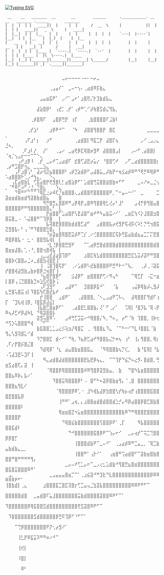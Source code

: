 [![Typing SVG](https://readme-typing-svg.demolab.com?font=Fira+Code&pause=1000&color=10B300&center=true&width=435&lines=Hello+There)](https://git.io/typing-svg)



```
 __    __   _______  __       __        ______      .___________. __    __   _______ .______       _______ 
|  |  |  | |   ____||  |     |  |      /  __  \     |           ||  |  |  | |   ____||   _  \     |   ____|
|  |__|  | |  |__   |  |     |  |     |  |  |  |    `---|  |----`|  |__|  | |  |__   |  |_)  |    |  |__   
|   __   | |   __|  |  |     |  |     |  |  |  |        |  |     |   __   | |   __|  |      /     |   __|  
|  |  |  | |  |____ |  `----.|  `----.|  `--'  |        |  |     |  |  |  | |  |____ |  |\  \----.|  |____ 
|__|  |__| |_______||_______||_______| \______/         |__|     |__|  |__| |_______|| _| `._____||_______|
                                                                                                           
```
⠀⠀⠀⠀⠀⠀⠀⠀⠀⠀⠀⠀⠀⠀⠀⠀⠀⠀⣀⡤⠤⠤⠤⠤⠠⠤⠄⠤⡤⣀⠀⠀⠀⠀⠀⠀⠀⠀⠀⠀⠀⠀⠀⠀⠀⠀⠀⠀⠀⠀⠀⠀⠀⠀⠀⠀⠀⠀⠀⠀⠀⠀⠀⠀⠀⠀⠀
⠀⠀⠀⠀⠀⠀⠀⠀⠀⠀⠀⠀⠀⠀⢀⣠⣤⠎⠁⠀⣀⠤⠒⢢⠄⢀⣴⣾⠿⡯⣷⣄⠀⠀⠀⠀⠀⠀⠀⠀⠀⠀⠀⠀⠀⠀⠀⠀⠀⠀⠀⠀⠀⠀⠀⠀⠀⠀⠀⠀⠀⠀⠀⠀⠀⠀⠀
⠀⠀⠀⠀⠀⠀⠀⠀⠀⠀⠀⣠⣤⣶⣯⠟⠁⠀⡠⠊⠁⣠⠖⠁⣰⣿⢟⡌⡗⣹⣷⣾⣧⣄⠀⠀⠀⠀⠀⠀⠀⠀⠀⠀⠀⠀⠀⠀⠀⠀⠀⠀⠀⠀⠀⠀⠀⠀⠀⠀⠀⠀⠀⠀⠀⠀⠀
⠀⠀⠀⠀⠀⠀⠀⠀⠀⠀⣼⣵⣿⡿⠃⠀⢠⣞⡁⢀⡞⠁⢠⡾⠛⢁⠊⡼⢷⣿⣫⣾⣌⢻⣧⡀⠀⠀⠀⠀⠀⠀⠀⠀⠀⠀⠀⠀⠀⠀⠀⠀⠀⠀⠀⠀⠀⠀⠀⠀⠀⠀⠀⠀⠀⠀⠀
⠀⠀⠀⠀⠀⠀⠀⠀⢀⡾⣿⢿⠏⠀⠀⣠⣿⡿⢛⡟⠀⢰⡏⠀⠀⠀⢀⣷⣿⣿⣿⣿⠏⣨⣷⠇⠀⠀⠀⠀⠀⠀⠀⠀⠀⠀⠀⠀⠀⠀⠀⠀⠀⠀⠀⠀⠀⠀⠀⠀⠀⠀⠀⠀⠀⠀⠀
⠀⠀⠀⠀⠀⠀⠀⢀⡞⣱⠃⠀⠀⠀⣰⡿⠟⠚⠉⠀⠀⠈⠳⠀⠀⣼⣿⣿⢻⣿⣿⡟⠀⣿⣏⠀⠀⠀⠀⠀⠀⠀⠀⠀⠀⣀⣀⣀⣀⡀⠀⠀⠀⠀⠀⠀⠀⠀⠀⠀⠀⠀⠀⠀⠀⠀⠀
⠀⠀⠀⠀⠀⠀⢠⠏⣰⠃⡆⠀⠀⡰⠋⠀⠀⠀⠀⠀⠀⠀⢀⣴⣾⣿⡇⠻⣯⣉⡟⠀⣼⣿⡏⢦⠀⠀⠀⠀⠀⠀⠀⡠⠊⢀⣠⡠⣄⣘⠦⡀⠀⠀⠀⠀⠀⠀⠀⠀⠀⠀⠀⠀⠀⠀⠀
⠀⠀⠀⠀⠀⢀⠏⣰⠇⡜⠀⠀⡜⠁⠀⠀⢀⣠⠔⠀⣀⣴⢟⡿⣏⢿⣿⡶⣻⠟⠀⣼⣿⣿⣿⣠⡇⠀⠀⠀⡠⠔⠋⢀⣴⣿⣿⡇⠀⠈⢶⡈⢢⣠⡖⠒⠒⠉⠉⠑⢄⠀⠀⠀⠀⠀⠀
⠀⠀⠀⠀⢠⠞⣰⡿⠸⠀⢀⡞⠀⣀⡤⠞⢉⣠⣴⣾⠏⠀⣞⣿⢋⣼⣟⡴⣥⡔⠀⠘⣿⣿⢋⠞⠀⠀⡠⠋⣀⣴⣾⣿⣿⣿⣿⣿⡆⢀⡴⠛⣩⣿⡟⢲⣄⠀⣀⣀⣀⣱⣄⠀⠀⠀⠀
⠀⠀⠀⢠⠏⣰⣿⢡⠃⠀⣼⡴⢺⣝⣦⣿⣿⣿⡿⠃⢠⡾⣙⣵⣾⡿⠋⣠⣼⣿⣥⣀⡼⣷⡟⠒⢶⣪⣴⡾⠿⠛⠙⢟⡛⠿⢿⡿⠛⠡⣴⣿⣿⣿⠗⢁⡠⠚⢳⣄⡀⠀⠀⠑⢄⠀⠀
⠀⠀⢠⣏⣴⣿⣷⣇⠀⢋⣯⣴⣿⡟⢟⣻⣿⢇⡃⣴⣿⣵⡿⠋⠁⣡⣾⣿⢛⣭⣿⣿⣾⣿⣷⠶⠋⠋⠀⠀⠀⠀⣀⠤⠜⠶⣀⣈⢢⡀⠈⠛⠿⣋⠴⠋⡐⣘⣀⣙⣿⣆⠀⠀⠀⠱⣄
⠀⠀⠀⠙⠿⠛⠋⠉⠉⠉⠘⢿⣏⣐⡴⠾⢏⡘⣶⣿⣿⣿⢄⣠⣾⣿⣿⢟⣿⣿⣿⣿⣿⠟⡀⠉⠒⣤⠤⠒⠊⠁⠀⣀⠀⠀⠀⠀⣉⣽⣶⣶⣾⣷⣶⣾⢻⣽⣿⣷⣾⣿⣦⠀⠀⠀⣿
⠀⠀⠀⠀⠀⠀⠀⠀⠀⠀⠀⠀⠻⡛⣿⣛⣄⣿⣿⠿⠛⣠⡿⢿⡟⣠⣿⠿⢻⣿⣿⢿⣃⢜⡤⠃⣸⠃⠀⠀⠀⣠⢼⡛⡿⢻⣿⣤⣿⣿⣿⣿⣿⣿⠟⠛⢻⣿⣿⣿⣿⣿⣿⣄⠃⠀⣇
⠀⠀⠀⠀⠀⠀⠀⠀⠀⠀⠀⠀⠀⡟⣶⣿⣿⠋⣡⣴⣿⡟⢣⣟⣼⣿⠋⣶⠞⠛⠳⣤⣷⣭⠔⠊⠁⠀⣀⣶⣏⢳⠪⡕⣸⣿⣿⣲⣿⣿⣭⣿⣀⠠⠀⠡⣬⣿⣿⠛⠉⢹⡿⣿⠀⠀⡇
⠀⠀⠀⠀⠀⠀⠀⠀⠀⠀⠀⠀⠀⣧⢽⣿⣟⣿⣿⣿⣷⣾⣾⣿⣋⣼⠋⠀⠀⣠⣾⣿⣿⣧⡴⢞⣻⡟⢯⢼⡯⢎⠵⡃⡙⢛⢲⣿⣯⣝⣻⣿⣧⠄⠃⢠⠈⠛⠹⣿⣿⣿⣓⣿⡄⠀⡇
⠀⠀⠀⠀⠀⠀⠀⠀⠀⠀⠀⠀⠀⠘⡶⣽⣶⣿⢿⣿⣟⣭⡾⠟⢉⡎⢀⠔⢊⣿⣿⣿⣿⣿⣏⢯⡷⢛⣯⣴⣷⣾⣦⣤⣉⡉⡍⣟⣿⠿⣿⡿⣿⣧⠐⠀⣂⠐⠀⣿⣿⣻⣧⢾⡇⠀⡇
⠀⠀⠀⠀⠀⠀⠀⠀⠀⠀⠀⠀⠀⠐⣇⢘⡿⣿⣿⣛⣻⠟⠀⠀⠀⠉⢁⣴⡿⣛⣿⣾⣿⣿⣿⣾⣿⣿⣿⣿⣿⣿⣿⣿⣿⣿⣿⣾⣿⣿⣶⣶⣼⣿⡄⢁⠠⠘⡀⣿⣿⢲⣿⢾⣧⠀⡇
⠀⠀⠀⠀⠀⠀⠀⠀⠀⠀⠀⢠⣀⣠⣞⣼⣴⣿⢹⡿⠋⠀⠀⠀⠀⣰⣿⣏⢷⣣⣾⣿⣿⣿⣿⣿⣿⣿⣿⣛⣏⣣⣭⡼⣽⠟⠛⣻⣿⣿⣿⡷⢎⣿⣿⡤⣈⠴⣀⣾⣿⣳⢼⣿⣟⢸⠁
⠀⠀⠀⠀⠀⠀⠀⠀⠀⠀⠀⢸⠀⢨⣿⢹⣿⢯⡟⠁⠀⢀⠔⣡⣾⡿⠣⣞⣷⣿⣿⣿⡿⠟⣛⠛⠗⠒⠉⢧⡀⠀⠀⢀⡼⢀⠨⣽⣯⡞⣿⣿⢾⣼⣻⣷⣠⣷⡶⣿⡿⣘⢶⣿⡏⢸⠀
⠀⠀⠀⠀⠀⠀⠀⠀⠀⠀⠀⠘⣦⣿⡟⣿⡿⠋⠀⠀⠀⣪⣼⡿⠋⠀⣶⣿⣿⣿⡟⢋⠔⠻⢤⠓⠀⠀⠀⠀⠉⢿⣋⡏⠀⠠⣍⠒⣶⡇⣿⡿⢠⢨⣙⣿⣿⣷⣙⠶⣱⣫⢞⣿⡷⢨⠀
⠀⠀⠀⠀⠀⠀⠀⠀⠀⠀⠀⢠⠏⣹⣻⠋⠀⠀⠀⣠⣼⠟⠉⠀⠀⣹⣿⣿⡿⣯⠚⠁⠀⠀⠈⣧⠀⠀⠀⠀⢠⣬⡿⢿⣷⡼⢄⣻⡼⣆⣛⣿⢥⣿⣭⢰⡇⠹⣿⣯⢳⢏⣿⣞⣧⠞⠀
⠀⠀⠀⠀⠀⠀⠀⠀⠀⠀⠀⡞⢸⣿⣿⠀⠀⣠⣾⠟⠁⠀⠀⢀⣼⣿⣿⣿⡀⠈⠢⣀⣠⣴⠟⢉⠧⢄⠀⠀⣼⢿⣿⣿⡏⢻⣾⠏⢰⡏⠀⠈⣹⢧⢾⢸⡿⡀⠸⣿⣯⡿⣼⣮⡇⠀⠀
⠀⠀⠀⠀⠀⠀⠀⠀⠀⠀⢸⣧⣿⣋⣿⣶⡿⠋⠁⠀⠀⢀⣴⣿⣟⣃⣿⣿⣷⡄⢜⠁⠋⢀⡔⠁⠀⠀⢩⢿⡇⠘⣿⡹⣧⠈⢿⠠⡟⠿⢦⡼⣋⠞⡿⣼⠷⣇⠀⠙⢿⣽⣿⣿⡧⠀⠀
⠀⠀⠀⠀⠀⠀⠀⠀⠀⠀⣽⣻⢥⣿⠿⠡⠀⠀⠀⣠⠾⢛⣋⣩⣭⠔⠚⢿⣿⣿⡌⠳⡀⠙⠦⣀⠀⡴⠋⠈⢷⠀⢹⣿⣿⡀⢸⡷⢖⠚⢫⡱⢥⣿⣿⣿⠛⢾⠀⠀⠈⠋⠉⠀⠀⠀⠀
⠀⠀⠀⠀⠀⠀⠀⠀⠀⠀⣷⣯⣿⣿⣁⣁⣠⣔⡪⢵⣲⡜⢿⣿⣍⠀⢀⠀⢻⣿⣿⣆⠹⣄⠀⠈⠉⠓⠒⠊⠙⣇⠸⣿⣿⣇⠈⣷⠀⢻⣄⢣⣻⢽⣿⣅⠊⣾⠀⠀⠀⠀⠀⠀⠀⠀⠀
⠀⠀⠀⠀⠀⠀⠀⠀⠀⠀⠹⡙⣿⣿⣏⠀⣾⠔⠊⠁⠙⢷⡀⠹⣦⡿⣋⣴⠞⠻⣿⣿⣧⣌⡓⠶⢦⠀⢰⠃⠀⢸⡄⢻⣿⣿⡀⢿⡆⢀⠏⡔⡟⣿⡮⣿⣌⣿⠀⠀⠀⠀⠀⠀⠀⠀⠀
⠀⠀⠀⠀⠀⠀⠀⠀⠀⠀⠀⠹⣾⢿⡿⠁⠘⣆⠀⣴⣤⣿⣷⣶⣿⣿⣯⣄⠀⠀⠈⠻⢿⣿⣿⣷⢦⡙⢎⡀⠀⠀⣷⠘⣯⢿⡇⠘⣧⠠⢩⣼⣹⣟⠥⣹⠏⢸⠀⠀⠀⠀⠀⠀⠀⠀⠀
⠀⠀⠀⠀⠀⠀⠀⠀⠀⠀⠀⠀⠻⣄⣴⣾⣿⣼⣾⣿⣿⣿⣿⣿⣿⣟⣧⣟⡿⢦⣄⡀⠀⠉⠉⢹⡟⠙⣮⡙⠦⣔⡻⠄⣿⣾⣿⡀⢛⣶⣫⣴⣿⢏⡄⣽⠀⢸⠀⠀⠀⠀⠀⠀⠀⠀⠀
⠀⠀⠀⠀⠀⠀⠀⠀⠀⠀⠀⠀⠀⠈⢿⣿⣿⡿⢿⣿⣿⣿⣿⣿⣿⠾⠿⢻⣿⡿⣽⣻⣷⣤⡀⠀⣷⠀⠀⠙⣿⠳⣧⣶⣿⣿⣿⣿⣿⣿⣿⣦⠿⡷⡄⣧⠔⠁⠀⠀⠀⠀⠀⠀⠀⠀⠀
⠀⠀⠀⠀⠀⠀⠀⠀⠀⠀⠀⠀⠀⠀⠀⠹⣿⣿⣭⢿⣿⣿⣿⡿⠃⠠⠀⣿⠋⠓⠦⣽⡿⣿⣷⣶⢻⡄⠈⢀⣿⠀⣿⣿⣿⣿⣿⣿⣿⣿⣿⣿⣦⢻⣇⠎⠀⠀⠀⠀⠀⠀⠀⠀⠀⠀⠀
⠀⠀⠀⠀⠀⠀⠀⠀⠀⠀⠀⠀⠀⠀⠀⠀⠈⢿⣿⣿⣿⡿⠿⢁⠐⠀⣸⠳⢾⣧⣼⡿⣳⣿⣿⢣⡞⢷⡦⢴⡟⢰⣿⣿⣿⣿⣯⣿⣿⣿⣟⣿⣿⣧⡿⠀⠀⠀⠀⠀⠀⠀⠀⠀⠀⠀⠀
⠀⠀⠀⠀⠀⠀⠀⠀⠀⠀⠀⠀⠀⠀⠀⠀⠀⢸⠛⠛⠁⣠⢶⡀⡄⣰⣿⣿⣶⣾⣿⣾⣿⣿⣾⣑⡚⡤⠻⡿⣴⣿⣿⡿⣿⣋⣿⣷⣿⣿⣿⣿⣿⣿⠇⠀⠀⠀⠀⠀⠀⠀⠀⠀⠀⠀⠀
⠀⠀⠀⠀⠀⠀⠀⠀⠀⠀⠀⠀⠀⠀⠀⠀⠀⢿⣶⣶⣿⣝⠲⣥⣶⣿⣿⣿⣿⣿⣿⣿⣿⣿⣿⣿⣿⣷⠿⠙⠛⢿⣿⣿⣟⣿⣿⣿⣿⣿⣿⣿⣿⡟⠀⠀⠀⠀⠀⠀⠀⠀⠀⠀⠀⠀⠀
⠀⠀⠀⠀⠀⠀⠀⠀⠀⠀⠀⠀⠀⠀⠀⠀⠀⠀⠙⢿⣿⣮⣷⣿⣿⣿⣿⣿⣿⣿⢫⣿⣿⡿⠟⠁⢀⡏⠀⠀⠀⠀⠻⣧⣿⣿⣿⣿⣿⣿⣿⣯⣾⠇⠀⠀⠀⠀⠀⠀⠀⠀⠀⠀⠀⠀⠀
⠀⠀⠀⠀⠀⠀⠀⠀⠀⠀⠀⠀⠀⠀⠀⠀⠀⠀⠀⠀⠙⠚⣿⣿⣿⣿⣿⣿⣯⣿⡿⠟⠉⢱⡤⠖⠊⠀⠀⣀⡤⢴⡞⠉⢭⣉⢙⣿⣿⡿⡿⣿⡋⠀⠀⠀⠀⠀⠀⠀⠀⠀⠀⠀⠀⠀⠀
⠀⠀⠀⠀⠀⠀⠀⠀⠀⠀⠀⠀⠀⠀⠀⠀⠀⠀⠀⠀⠀⠀⢸⣿⣿⣿⣾⣷⠟⠉⣀⠤⠚⠁⠀⢀⣠⣴⡾⠿⠛⣉⣤⣀⡀⠈⢿⣉⣷⣤⣷⣾⣷⣄⣀⡀⠀⠀⠀⠀⠀⠀⠀⠀⠀⠀⠀
⠀⠀⠀⠀⠀⠀⠀⠀⠀⠀⠀⠀⠀⠀⠀⠀⠀⠀⠀⠀⠀⠀⢸⣿⣿⠛⠁⢠⡗⠊⠁⠀⠀⢠⣶⣿⠛⢩⣴⣾⣿⠋⠉⣽⣷⣶⣿⣷⣿⣿⣿⠛⣿⠛⠛⠛⠛⢻⡄⠀⠀⠀⠀⠀⠀⠀⠀
⠀⠀⠀⠀⠀⠀⠀⠀⠀⠀⠀⠀⠀⠀⠀⠀⠀⠀⠀⣀⡤⠤⠞⢋⣁⡤⠖⠉⣀⡠⢔⣂⣡⣾⣷⠚⢻⣿⣛⣦⣿⣶⣿⣿⣿⣿⣿⣿⣿⣿⣯⣿⣭⣿⣿⣿⠿⠛⠁⠀⠀⠀⠀⠀⠀⠀⠀
⠀⣠⡀⠀⠀⠀⠀⠀⠀⠀⠀⠀⠀⠀⣀⣠⣤⣤⣤⣿⣶⡉⠉⠁⢀⣰⣮⣽⠚⠛⣹⣗⠙⣇⣿⣿⣿⣿⣿⣿⣿⣿⣿⣿⣿⣿⡿⠿⠿⠿⠿⠿⠟⠋⠁⠀⠀⠀⠀⠀⠀⠀⠀⠀⠀⠀⠀
⢸⣿⣷⣾⡇⢀⣄⠀⠀⠀⠀⠀⣰⣿⣿⣿⣯⣉⣿⣏⢽⣿⡖⢋⣉⣤⢤⣈⣳⣽⣧⣿⣿⣿⣿⣿⣿⣿⣿⣿⠿⠿⠟⠛⠋⠉⠀⠀⠀⠀⠀⠀⠀⠀⠀⠀⠀⠀⠀⠀⠀⠀⠀⠀⠀⠀⠀
⣿⣿⣿⣿⣿⣾⣿⠀⠀⣀⣤⣾⣿⠏⣥⣸⣿⣿⣿⣿⣿⣿⣿⣭⣷⣾⣿⣿⣿⣿⣽⣿⣿⠿⠟⠋⠉⠁⠀⠀⠀⠀⠀⠀⠀⠀⠀⠀⠀⠀⠀⠀⠀⠀⠀⠀⠀⠀⠀⠀⠀⠀⠀⠀⠀⠀⠀
⠹⣿⣿⣿⣿⣿⣿⡿⢿⣯⣿⣿⣫⣾⣿⣿⣿⣿⣿⣿⣿⣿⣿⢟⣫⣽⣿⠿⠟⠋⠉⠀⠀⠀⠀⠀⠀⠀⠀⠀⠀⠀⠀⠀⠀⠀⠀⠀⠀⠀⠀⠀⠀⠀⠀⠀⠀⠀⠀⠀⠀⠀⠀⠀⠀⠀⠀
⠀⠹⣿⣿⣿⣿⣿⣿⣿⣫⣾⣿⣿⣿⣿⣿⡿⣛⠯⢹⡿⠋⠘⠋⠉⠁⠀⠀⠀⠀⠀⠀⠀⠀⠀⠀⠀⠀⠀⠀⠀⠀⠀⠀⠀⠀⠀⠀⠀⠀⠀⠀⠀⠀⠀⠀⠀⠀⠀⠀⠀⠀⠀⠀⠀⠀⠀
⠀⠀⠀⠉⢙⡿⣿⣿⣿⣿⣿⣿⣿⠟⡝⢂⡴⣻⠜⠁⠀⠀⠀⠀⠀⠀⠀⠀⠀⠀⠀⠀⠀⠀⠀⠀⠀⠀⠀⠀⠀⠀⠀⠀⠀⠀⠀⠀⠀⠀⠀⠀⠀⠀⠀⠀⠀⠀⠀⠀⠀⠀⠀⠀⠀⠀⠀
⠀⠀⠀⠀⢸⣃⡟⠿⣯⣭⠽⠛⠛⠶⠔⠚⠉⠀⠀⠀⠀⠀⠀⠀⠀⠀⠀⠀⠀⠀⠀⠀⠀⠀⠀⠀⠀⠀⠀⠀⠀⠀⠀⠀⠀⠀⠀⠀⠀⠀⠀⠀⠀⠀⠀⠀⠀⠀⠀⠀⠀⠀⠀⠀⠀⠀⠀
⠀⠀⠀⠀⢸⢞⡇⠀⠀⠀⠀⠀⠀⠀⠀⠀⠀⠀⠀⠀⠀⠀⠀⠀⠀⠀⠀⠀⠀⠀⠀⠀⠀⠀⠀⠀⠀⠀⠀⠀⠀⠀⠀⠀⠀⠀⠀⠀⠀⠀⠀⠀⠀⠀⠀⠀⠀⠀⠀⠀⠀⠀⠀⠀⠀⠀⠀
⠀⠀⠀⠀⠸⣿⡇⠀⠀⠀⠀⠀⠀⠀⠀⠀⠀⠀⠀⠀⠀⠀⠀⠀⠀⠀⠀⠀⠀⠀⠀⠀⠀⠀⠀⠀⠀⠀⠀⠀⠀⠀⠀⠀⠀⠀⠀⠀⠀⠀⠀⠀⠀⠀⠀⠀⠀⠀⠀⠀⠀⠀⠀⠀⠀⠀⠀
⠀⠀⠀⠀⠀⠿⠃⠀⠀⠀⠀⠀⠀⠀⠀⠀⠀⠀⠀⠀⠀⠀⠀⠀⠀⠀⠀⠀⠀⠀⠀⠀⠀⠀⠀⠀⠀⠀⠀⠀⠀⠀⠀⠀⠀⠀⠀⠀⠀⠀⠀⠀⠀⠀⠀⠀⠀⠀⠀⠀⠀⠀⠀⠀⠀⠀⠀
